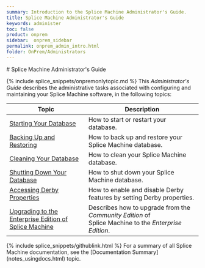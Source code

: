 ```yaml
---
summary: Introduction to the Splice Machine Administrator's Guide.
title: Splice Machine Administrator's Guide
keywords: administer
toc: false
product: onprem
sidebar:  onprem_sidebar
permalink: onprem_admin_intro.html
folder: OnPrem/Administrators
---
```

<section>
<div class="TopicContent" data-swiftype-index="true" markdown="1">
# Splice Machine Administrator's Guide

{% include splice_snippets/onpremonlytopic.md %}
This *Administrator's Guide* describes the administrative tasks
associated with configuring and maintaining your Splice Machine
software, in the following topics:

<table summary="Table of descriptions of and links to the sections in this book.">
                <col />
                <col />
                <thead>
                    <tr>
                        <th>Topic</th>
                        <th>Description</th>
                    </tr>
                </thead>
                <tbody>
                    <tr>
                        <td><a href="onprem_admin_startingdb.html">Starting Your Database</a>
                        </td>
                        <td>How to start or restart your database.</td>
                    </tr>
                    <tr>
                        <td><a href="onprem_admin_backingup.html">Backing Up and Restoring</a>
                        </td>
                        <td>How to back up and restore your Splice Machine database.</td>
                    </tr>
                    <tr>
                        <td><a href="onprem_admin_cleaningdb.html">Cleaning Your Database</a>
                        </td>
                        <td>How to clean your Splice Machine database.</td>
                    </tr>
                    <tr>
                        <td><a href="onprem_admin_shuttingdowndb.html">Shutting Down Your Database</a>
                        </td>
                        <td>How to shut down your Splice Machine database.</td>
                    </tr>
                    <tr>
                        <td><a href="onprem_admin_derbyprops.html">Accessing Derby Properties</a>
                        </td>
                        <td>How to enable and disable Derby features by setting Derby properties.</td>
                    </tr>
                    <tr>
                        <td><a href="onprem_admin_enablingenterprise.html" class="WithinBook">Upgrading to the Enterprise Edition of Splice Machine</a>
                        </td>
                        <td>Describes how to upgrade from the <em>Community Edition</em> of Splice Machine to the <em>Enterprise Edition</em>.</td>
                    </tr>
                </tbody>
            </table>
{% include splice_snippets/githublink.html %}
For a summary of all Splice Machine documentation, see the
[Documentation Summary](notes_usingdocs.html) topic.

</div>
</section>

